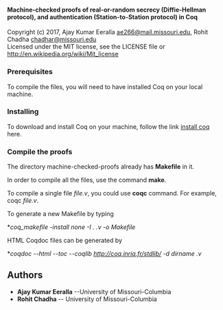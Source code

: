 #### Machine-checked proofs of real-or-random secrecy (Diffie-Hellman protocol), and authentication (Station-to-Station protocol) in Coq
Copyright (c) 2017, Ajay Kumar Eeralla <ae266@mail.missouri.edu>, Rohit Chadha <chadhar@missouri.edu>            
Licensed under the MIT license, see the LICENSE file or http://en.wikipedia.org/wiki/Mit_license                             

[//]: # (The directory machine-checked-proofs contains proofs of security properties, real-or-random secrecy of the Diffie-Hellman protocol, and authentication of the Station-to-Station protocol, and are written in Coq.)

### Prerequisites

To compile the files, you will need to have installed Coq on your local machine.

### Installing

To download and install Coq on your machine, follow the link [install coq](https://coq.inria.fr/download) here.

### Compile the proofs

The directory machine-checked-proofs already has **Makefile** in it.

In order to compile all the files, use the command **make**.

To compile a single file _file.v_, you could use **coqc** command. For example, coqc _file.v_.

To generate a new Makefile by typing

  **coq_makefile -install none -I . *.v -o Makefile**

HTML Coqdoc files can be generated by

**coqdoc --html --toc --coqlib http://coq.inria.fr/stdlib/ -d _dirname_ *.v**


## Authors

* **Ajay Kumar Eeralla** --University of Missouri-Columbia
* **Rohit Chadha** -- University of Missouri-Columbia